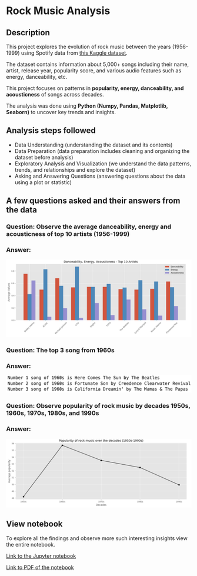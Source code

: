 # **Rock Music Analysis**

## **Description**

This project explores the evolution of rock music between the years (1956- 1999) using Spotify data from [this Kaggle dataset](https://www.kaggle.com/datasets/lukaszamora/history-of-rock-19502020).

The dataset contains information about 5,000+ songs including their name, artist, release year, popularity score, and various audio features such as energy, danceability, etc.

This project focuses on patterns in **popularity, energy, danceability, and acousticness** of songs across decades.

The analysis was done using **Python (Numpy, Pandas, Matplotlib, Seaborn)** to uncover key trends and insights.

## **Analysis steps followed**

- Data Understanding (understanding the dataset and its contents)
- Data Preparation (data preparation includes cleaning and organizing the dataset before analysis)
- Exploratory Analysis and Visualization (we understand the data patterns, trends, and relationships and explore the dataset)
- Asking and Answering Questions (answering questions about the data using a plot or statistic)

## **A few questions asked and their answers from the data**

### Question: Observe the average danceability, energy and acousticness of top 10 artists (1956-1999)
### Answer:
![Question 1](./demo-assets/1.png)

### Question: The top 3 song from 1960s
### Answer:
![Question 2](./demo-assets/2.png)

### Question: Observe popularity of rock music by decades 1950s, 1960s, 1970s, 1980s, and 1990s
### Answer:
![Question 3](./demo-assets/3.png)

## **View notebook**
To explore all the findings and observe more such interesting insights view the entire notebook.

[Link to the Jupyter notebook](https://colab.research.google.com/drive/1Nhwz-1X2uCcY36jDWNT2VN4Yuf9HvLMN?usp=sharing)

[Link to PDF of the notebook](https://github.com/aayushmanmukherjee/RockMusicDataAnalysis/blob/main/rock_music_analysis_pdf.pdf)
